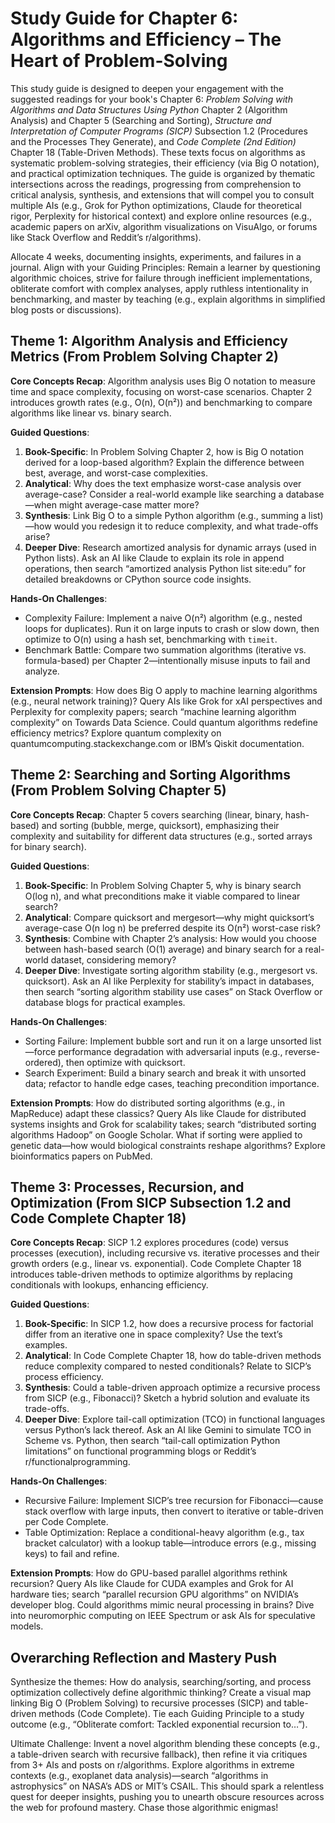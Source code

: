 # Study Guide for Chapter 6: Algorithms and Efficiency – The Heart of Problem-Solving

This study guide is designed to deepen your engagement with the suggested readings for your book's Chapter 6: *Problem Solving with Algorithms and Data Structures Using Python* Chapter 2 (Algorithm Analysis) and Chapter 5 (Searching and Sorting), *Structure and Interpretation of Computer Programs (SICP)* Subsection 1.2 (Procedures and the Processes They Generate), and *Code Complete (2nd Edition)* Chapter 18 (Table-Driven Methods). These texts focus on algorithms as systematic problem-solving strategies, their efficiency (via Big O notation), and practical optimization techniques. The guide is organized by thematic intersections across the readings, progressing from comprehension to critical analysis, synthesis, and extensions that will compel you to consult multiple AIs (e.g., Grok for Python optimizations, Claude for theoretical rigor, Perplexity for historical context) and explore online resources (e.g., academic papers on arXiv, algorithm visualizations on VisuAlgo, or forums like Stack Overflow and Reddit’s r/algorithms). 

Allocate 4 weeks, documenting insights, experiments, and failures in a journal. Align with your Guiding Principles: Remain a learner by questioning algorithmic choices, strive for failure through inefficient implementations, obliterate comfort with complex analyses, apply ruthless intentionality in benchmarking, and master by teaching (e.g., explain algorithms in simplified blog posts or discussions).

## Theme 1: Algorithm Analysis and Efficiency Metrics (From Problem Solving Chapter 2)

**Core Concepts Recap**: Algorithm analysis uses Big O notation to measure time and space complexity, focusing on worst-case scenarios. Chapter 2 introduces growth rates (e.g., O(n), O(n²)) and benchmarking to compare algorithms like linear vs. binary search.

**Guided Questions**:
1. **Book-Specific**: In Problem Solving Chapter 2, how is Big O notation derived for a loop-based algorithm? Explain the difference between best, average, and worst-case complexities.
2. **Analytical**: Why does the text emphasize worst-case analysis over average-case? Consider a real-world example like searching a database—when might average-case matter more?
3. **Synthesis**: Link Big O to a simple Python algorithm (e.g., summing a list)—how would you redesign it to reduce complexity, and what trade-offs arise?
4. **Deeper Dive**: Research amortized analysis for dynamic arrays (used in Python lists). Ask an AI like Claude to explain its role in append operations, then search “amortized analysis Python list site:edu” for detailed breakdowns or CPython source code insights.

**Hands-On Challenges**:
- Complexity Failure: Implement a naive O(n²) algorithm (e.g., nested loops for duplicates). Run it on large inputs to crash or slow down, then optimize to O(n) using a hash set, benchmarking with `timeit`.
- Benchmark Battle: Compare two summation algorithms (iterative vs. formula-based) per Chapter 2—intentionally misuse inputs to fail and analyze.

**Extension Prompts**: How does Big O apply to machine learning algorithms (e.g., neural network training)? Query AIs like Grok for xAI perspectives and Perplexity for complexity papers; search “machine learning algorithm complexity” on Towards Data Science. Could quantum algorithms redefine efficiency metrics? Explore quantum complexity on quantumcomputing.stackexchange.com or IBM’s Qiskit documentation.

## Theme 2: Searching and Sorting Algorithms (From Problem Solving Chapter 5)

**Core Concepts Recap**: Chapter 5 covers searching (linear, binary, hash-based) and sorting (bubble, merge, quicksort), emphasizing their complexity and suitability for different data structures (e.g., sorted arrays for binary search).

**Guided Questions**:
1. **Book-Specific**: In Problem Solving Chapter 5, why is binary search O(log n), and what preconditions make it viable compared to linear search?
2. **Analytical**: Compare quicksort and mergesort—why might quicksort’s average-case O(n log n) be preferred despite its O(n²) worst-case risk?
3. **Synthesis**: Combine with Chapter 2’s analysis: How would you choose between hash-based search (O(1) average) and binary search for a real-world dataset, considering memory?
4. **Deeper Dive**: Investigate sorting algorithm stability (e.g., mergesort vs. quicksort). Ask an AI like Perplexity for stability’s impact in databases, then search “sorting algorithm stability use cases” on Stack Overflow or database blogs for practical examples.

**Hands-On Challenges**:
- Sorting Failure: Implement bubble sort and run it on a large unsorted list—force performance degradation with adversarial inputs (e.g., reverse-ordered), then optimize with quicksort.
- Search Experiment: Build a binary search and break it with unsorted data; refactor to handle edge cases, teaching precondition importance.

**Extension Prompts**: How do distributed sorting algorithms (e.g., in MapReduce) adapt these classics? Query AIs like Claude for distributed systems insights and Grok for scalability takes; search “distributed sorting algorithms Hadoop” on Google Scholar. What if sorting were applied to genetic data—how would biological constraints reshape algorithms? Explore bioinformatics papers on PubMed.

## Theme 3: Processes, Recursion, and Optimization (From SICP Subsection 1.2 and Code Complete Chapter 18)

**Core Concepts Recap**: SICP 1.2 explores procedures (code) versus processes (execution), including recursive vs. iterative processes and their growth orders (e.g., linear vs. exponential). Code Complete Chapter 18 introduces table-driven methods to optimize algorithms by replacing conditionals with lookups, enhancing efficiency.

**Guided Questions**:
1. **Book-Specific**: In SICP 1.2, how does a recursive process for factorial differ from an iterative one in space complexity? Use the text’s examples.
2. **Analytical**: In Code Complete Chapter 18, how do table-driven methods reduce complexity compared to nested conditionals? Relate to SICP’s process efficiency.
3. **Synthesis**: Could a table-driven approach optimize a recursive process from SICP (e.g., Fibonacci)? Sketch a hybrid solution and evaluate its trade-offs.
4. **Deeper Dive**: Explore tail-call optimization (TCO) in functional languages versus Python’s lack thereof. Ask an AI like Gemini to simulate TCO in Scheme vs. Python, then search “tail-call optimization Python limitations” on functional programming blogs or Reddit’s r/functionalprogramming.

**Hands-On Challenges**:
- Recursive Failure: Implement SICP’s tree recursion for Fibonacci—cause stack overflow with large inputs, then convert to iterative or table-driven per Code Complete.
- Table Optimization: Replace a conditional-heavy algorithm (e.g., tax bracket calculator) with a lookup table—introduce errors (e.g., missing keys) to fail and refine.

**Extension Prompts**: How do GPU-based parallel algorithms rethink recursion? Query AIs like Claude for CUDA examples and Grok for AI hardware ties; search “parallel recursion GPU algorithms” on NVIDIA’s developer blog. Could algorithms mimic neural processing in brains? Dive into neuromorphic computing on IEEE Spectrum or ask AIs for speculative models.

## Overarching Reflection and Mastery Push

Synthesize the themes: How do analysis, searching/sorting, and process optimization collectively define algorithmic thinking? Create a visual map linking Big O (Problem Solving) to recursive processes (SICP) and table-driven methods (Code Complete). Tie each Guiding Principle to a study outcome (e.g., “Obliterate comfort: Tackled exponential recursion to…”).

Ultimate Challenge: Invent a novel algorithm blending these concepts (e.g., a table-driven search with recursive fallback), then refine it via critiques from 3+ AIs and posts on r/algorithms. Explore algorithms in extreme contexts (e.g., exoplanet data analysis)—search “algorithms in astrophysics” on NASA’s ADS or MIT’s CSAIL. This should spark a relentless quest for deeper insights, pushing you to unearth obscure resources across the web for profound mastery. Chase those algorithmic enigmas!